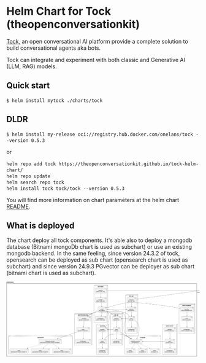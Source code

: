 # Helm Chart for Tock  (theopenconversationkit)


[Tock](https://doc.tock.ai/fr/), an open conversational AI platform provide a complete solution to build conversational agents aka bots.

Tock can integrate and experiment with both classic and Generative AI (LLM, RAG) models.


## Quick start

```console 
$ helm install mytock ./charts/tock
```

## DLDR

```console
$ helm install my-release oci://registry.hub.docker.com/onelans/tock --version 0.5.3
```

or

```console
helm repo add tock https://theopenconversationkit.github.io/tock-helm-chart/
helm repo update
helm search repo tock
helm install tock tock/tock --version 0.5.3
```

You will find more information on chart parameters at the helm chart [README](charts/tock/README.md).

## What is deployed 

The chart deploy all tock components. It's able also to deploy a mongodb database (Bitnami mongoDb chart is used as subchart) or use an existing mongodb backend. In the same feeling, since version 24.3.2 of tock, opensearch can be deployed as sub chart (opensearch chart is used as subchart) and since version 24.9.3 PGvector can be deployer as sub chart (bitnami chart is used as subchart).

![Tock on K8S](tock-24x-on-k8s.png)
